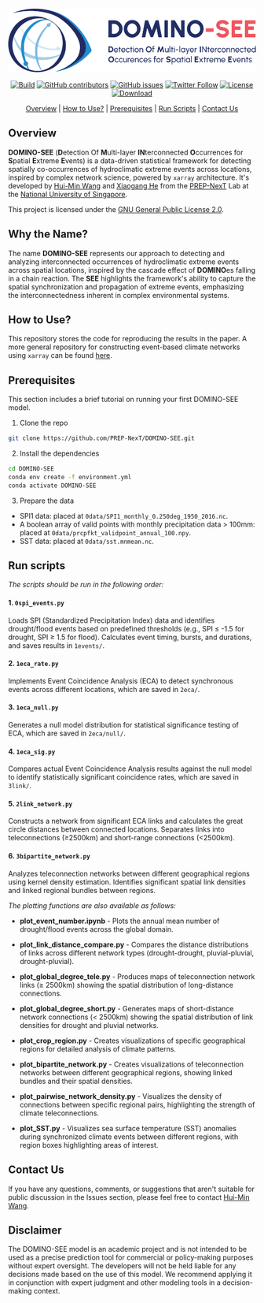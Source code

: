 <p align="center">
  <a href="https://github.com/PREP-NexT/DOMINO-SEE">
    <img src="https://raw.githubusercontent.com/Hem-W/dominosee-dev/refs/heads/main/docs/source/_static/DOMINO-SEE%20Horizontal.svg" width="550" alt="DOMINO-SEE logo">
  </a>
</p>

<p align="center">
  <a href="https://www.python.org/"><img alt="Build" src="https://img.shields.io/badge/Made%20with-Python-1f425f.svg?color=purple"></a>
  <a href="https://github.com/PREP-NexT/DOMINO-SEE"><img src="https://img.shields.io/github/contributors/PREP-NexT/DOMINO-SEE.svg" alt="GitHub contributors"></a>
  <a href="https://github.com/PREP-NexT/DOMINO-SEE"><img src="https://img.shields.io/github/issues/PREP-NexT/DOMINO-SEE.svg" alt="GitHub issues"></a>
  <a href="https://twitter.com/PREPNexT_Lab"><img src="https://img.shields.io/twitter/follow/PREPNexT_Lab.svg?label=Follow&style=social" alt="Twitter Follow"></a>
  <a href="https://github.com/PREP-NexT/DOMINO-SEE"><img src="https://img.shields.io/github/license/PREP-NexT/DOMINO-SEE.svg" alt="License"></a>
  <a href="https://github.com/PREP-NexT/DOMINO-SEE"><img src="https://badges.frapsoft.com/os/v1/open-source.svg?v=103" alt="Download"></a>
</p>

<p align="center">
  <a href="#overview">Overview</a> |
  <a href="#how-to-use">How to Use?</a> |
  <a href="#prerequisites">Prerequisites</a> |
  <a href="#run-scripts">Run Scripts</a> |
  <a href="#contact-us">Contact Us</a>
</p>

## Overview

**DOMINO-SEE** (**D**etection Of **M**ulti-layer **IN**terconnected **O**ccurrences for **S**patial **E**xtreme **E**vents) is a data-driven statistical framework for detecting spatially co-occurrences of hydroclimatic extreme events across locations, inspired by complex network science, powered by `xarray` architecture. It's developed by [Hui-Min Wang](https://orcid.org/0000-0002-5878-7542) and [Xiaogang He](https://cde.nus.edu.sg/cee/staff/he-xiaogang/) from the [PREP-NexT](https://github.com/PREP-NexT) Lab at the [National University of Singapore](https://nus.edu.sg/).

This project is licensed under the [GNU General Public License 2.0](https://github.com/PREP-NexT/DOMINO-SEE/blob/main/LICENSE).

## Why the Name?

The name **DOMINO-SEE** represents our approach to detecting and analyzing interconnected occurrences of hydroclimatic extreme events across spatial locations, inspired by the cascade effect of **DOMINO**es falling in a chain reaction. The **SEE** highlights the framework's ability to capture the spatial synchronization and propagation of extreme events, emphasizing the interconnectedness inherent in complex environmental systems.

## How to Use?

This repository stores the code for reproducing the results in the paper. A more general repository for constructing event-based climate networks using `xarray` can be found [here](https://github.com/Hem-W/DOMINOSEE-dev).

## Prerequisites

This section includes a brief tutorial on running your first DOMINO-SEE model.

1. Clone the repo

```bash
git clone https://github.com/PREP-NexT/DOMINO-SEE.git
```

2. Install the dependencies

```bash
cd DOMINO-SEE
conda env create -f environment.yml
conda activate DOMINO-SEE
```

3. Prepare the data

+ SPI1 data: placed at `0data/SPI1_monthly_0.250deg_1950_2016.nc`.
+ A boolean array of valid points with monthly precipitation data > 100mm: placed at `0data/prcpfkt_validpoint_annual_100.npy`.
+ SST data: placed at `0data/sst.mnmean.nc`.

## Run scripts

*The scripts should be run in the following order:*

#### 1. `0spi_events.py`

Loads SPI (Standardized Precipitation Index) data and identifies drought/flood events based on predefined thresholds (e.g., SPI ≤ -1.5 for drought, SPI ≥ 1.5 for flood). Calculates event timing, bursts, and durations, and saves results in `1events/`.

#### 2. `1eca_rate.py`

Implements Event Coincidence Analysis (ECA) to detect synchronous events across different locations, which are saved in `2eca/`.

#### 3. `1eca_null.py`

Generates a null model distribution for statistical significance testing of ECA, which are saved in `2eca/null/`.

#### 4. `1eca_sig.py`

Compares actual Event Coincidence Analysis results against the null model to identify statistically significant coincidence rates, which are saved in `3link/`.

#### 5. `2link_network.py`

Constructs a network from significant ECA links and calculates the great circle distances between connected locations. Separates links into teleconnections (≥2500km) and short-range connections (<2500km). 

#### 6. `3bipartite_network.py`

Analyzes teleconnection networks between different geographical regions using kernel density estimation. Identifies significant spatial link densities and linked regional bundles between regions.

*The plotting functions are also available as follows:*

* **plot_event_number.ipynb** - Plots the annual mean number of drought/flood events across the global domain.

* **plot_link_distance_compare.py** - Compares the distance distributions of links across different network types (drought-drought, pluvial-pluvial, drought-pluvial).

* **plot_global_degree_tele.py** - Produces maps of teleconnection network links (≥ 2500km) showing the spatial distribution of long-distance connections.

* **plot_global_degree_short.py** - Generates maps of short-distance network connections (< 2500km) showing the spatial distribution of link densities for drought and pluvial networks.

* **plot_crop_region.py** - Creates visualizations of specific geographical regions for detailed analysis of climate patterns.

* **plot_bipartite_network.py** - Creates visualizations of teleconnection networks between different geographical regions, showing linked bundles and their spatial densities.

* **plot_pairwise_network_density.py** - Visualizes the density of connections between specific regional pairs, highlighting the strength of climate teleconnections.

* **plot_SST.py** - Visualizes sea surface temperature (SST) anomalies during synchronized climate events between different regions, with region boxes highlighting areas of interest.

## Contact Us

If you have any questions, comments, or suggestions that aren't suitable for public discussion in the Issues section, please feel free to contact [Hui-Min Wang](mailto:wanghuimin@u.nus.edu).

## Disclaimer

The DOMINO-SEE model is an academic project and is not intended to be used as a precise prediction tool for commercial or policy-making purposes without expert oversight. The developers will not be held liable for any decisions made based on the use of this model. We recommend applying it in conjunction with expert judgment and other modeling tools in a decision-making context.

